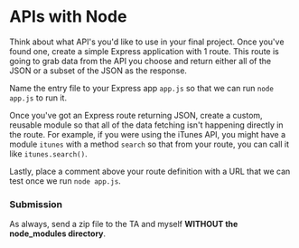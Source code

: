 APIs with Node
==============

Think about what API's you'd like to use in your final project. Once you've found one, create a simple Express application with 1 route. This route is going to grab data from the API you choose and return either all of the JSON or a subset of the JSON as the response.

Name the entry file to your Express app `app.js` so that we can run `node app.js` to run it.

Once you've got an Express route returning JSON, create a custom, reusable module so that all of the data fetching isn't happening directly in the route. For example, if you were using the iTunes API, you might have a module `itunes` with a method `search` so that from your route, you can call it like `itunes.search()`.

Lastly, place a comment above your route definition with a URL that we can test once we run `node app.js`.

### Submission

As always, send a zip file to the TA and myself __WITHOUT the node_modules directory__.
